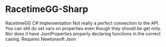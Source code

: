 # RacetimeGG-Sharp
RacetimeGG C# Implementation
Not really a perfect connection to the API. You can still do set vars on properties even though they should be get only.
Nor does it have JsonProperties properly declaring functions in the correct casing.
Requires Newtonsoft Json
